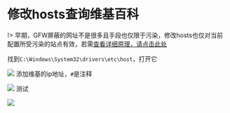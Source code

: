 # 修改hosts查询维基百科

!> 早期，GFW屏蔽的网址不是很多且手段也仅限于污染，修改hosts也仅对当前配置所受污染的站点有效，若需[查看详细原理，请点击此处](/abc/4dns?id=host)

找到`C:\Windows\System32\drivers\etc\host`，打开它

<!-- ![](http://p3.cdn.img9.top/ipfs/QmeUhmaHpUSiQP9hgA4Y5gEsoufqF5u3o9zVrGftWJQx4T?3.png) -->

![](https://raw.githubusercontent.com/loremwalker/fq-book/master/docs/images/2018-04-30_090747.png)
添加维基的ip地址，`#`是注释

<!-- ![](https://ipfs.io/ipfs/QmfBgmHvkYXor6gJtvpz93psQAvTm4zsFB2qMK2NtNszYR?2.png) -->

![](https://raw.githubusercontent.com/loremwalker/fq-book/master/docs/images/2018-04-30_091155.png)
测试

<!-- ![](https://ipfs.io/ipfs/QmT5DKfhyTteW4NWPQfb657YEz2jeuoESmmpZgLXJ3Dkd3?4.png) -->

![](https://raw.githubusercontent.com/loremwalker/fq-book/master/docs/images/2018-04-30_092057.png)



